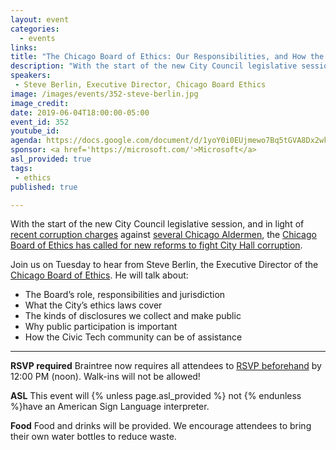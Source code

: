 ```yaml
---
layout: event
categories:
  - events
links: 
title: "The Chicago Board of Ethics: Our Responsibilities, and How the Public Can Help"
description: "With the start of the new City Council legislative session, and in light of recent corruption charges against several Chicago Aldermen, the Chicago Board of Ethics has called for new reforms to fight City Hall corruption. Join us on Tuesday to hear from Steve Berlin, the Executive Director of the Chicago Board of Ethics. He will speak about the Board’s role, responsibilities and jurisdiction, the city's ethics laws, public participation, and how the Civic Tech community can help."
speakers:
 - Steve Berlin, Executive Director, Chicago Board Ethics
image: /images/events/352-steve-berlin.jpg
image_credit:
date: 2019-06-04T18:00:00-05:00
event_id: 352
youtube_id: 
agenda: https://docs.google.com/document/d/1yoY0i0EUjmewo7Bq5tGVA8Dx2wkC4BYRgjG8P6nFTq0/edit?usp=sharing
sponsor: <a href='https://microsoft.com/'>Microsoft</a>
asl_provided: true
tags: 
 - ethics
published: true

---
```


With the start of the new City Council legislative session, and in light of [recent corruption charges](https://chicago.suntimes.com/2019/5/30/18646020/chicago-alderman-edward-burke-indictment) against [several Chicago Aldermen](https://www.chicagotribune.com/politics/ct-met-ed-burke-danny-solis-investigation-20190129-story.html), the [Chicago Board of Ethics has called for new reforms to fight City Hall corruption](https://www.chicagotribune.com/politics/ct-met-chicago-ethics-board-20190530-story.html).

Join us on Tuesday to hear from Steve Berlin, the Executive Director of the [Chicago Board of Ethics](https://www.chicago.gov/city/en/depts/ethics.html). He will talk about:

- The Board’s role, responsibilities and jurisdiction
- What the City’s ethics laws cover
- The kinds of disclosures we collect and make public
- Why public participation is important
- How the Civic Tech community can be of assistance

---

**RSVP required** Braintree now requires all attendees to [RSVP beforehand]({{site.rsvp_url}}) by 12:00 PM (noon). Walk-ins will not be allowed!

**ASL** This event will {% unless page.asl_provided %} not {% endunless %}have an American Sign Language interpreter.

**Food** Food and drinks will be provided. We encourage attendees to bring their own water bottles to reduce waste.
